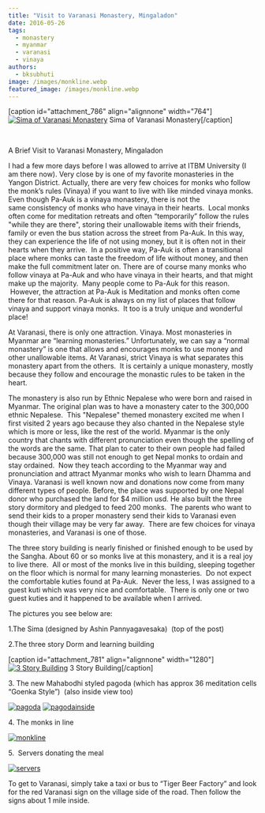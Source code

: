 ```yaml
---
title: "Visit to Varanasi Monastery, Mingaladon"
date: 2016-05-26
tags: 
  - monastery
  - myanmar
  - varanasi
  - vinaya
authors: 
  - bksubhuti
image: /images/monkline.webp
featured_image: /images/monkline.webp
---
```


\[caption id="attachment\_786" align="alignnone" width="764"\][![Sima of Varanasi Monastery](/images/sima3.webp)](/images/2016/05/sima3.webp) Sima of Varanasi Monastery\[/caption\]

 

A Brief Visit to Varanasi Monastery, Mingaladon

I had a few more days before I was allowed to arrive at ITBM University (I am there now). Very close by is one of my favorite monasteries in the Yangon District. Actually, there are very few choices for monks who follow the monk’s rules (Vinaya) if you want to live with like minded vinaya monks. Even though Pa-Auk is a vinaya monastery, there is not the same consistency of monks who have vinaya in their hearts.  Local monks often come for meditation retreats and often “temporarily” follow the rules "while they are there", storing their unallowable items with their friends, family or even the bus station across the street from Pa-Auk. In this way, they can experience the life of not using money, but it is often not in their hearts when they arrive.  In a positive way, Pa-Auk is often a transitional place where monks can taste the freedom of life without money, and then make the full commitment later on. There are of course many monks who follow vinaya at Pa-Auk and who have vinaya in their hearts, and that might make up the majority.  Many people come to Pa-Auk for this reason.  However, the attraction at Pa-Auk is Meditation and monks often come there for that reason. Pa-Auk is always on my list of places that follow vinaya and support vinaya monks.  It too is a truly unique and wonderful place!

At Varanasi, there is only one attraction. Vinaya. Most monasteries in Myanmar are “learning monasteries.” Unfortunately, we can say a “normal monastery” is one that allows and encourages monks to use money and other unallowable items. At Varanasi, strict Vinaya is what separates this monastery apart from the others.  It is certainly a unique monastery, mostly because they follow and encourage the monastic rules to be taken in the heart.

The monastery is also run by Ethnic Nepalese who were born and raised in Myanmar. The original plan was to have a monastery cater to the 300,000 ethnic Nepalese.  This "Nepalese" themed monastery excited me when I first visited 2 years ago because they also chanted in the Nepalese style which is more or less, like the rest of the world. Myanmar is the only country that chants with different pronunciation even though the spelling of the words are the same. That plan to cater to their own people had failed because 300,000 was still not enough to get Nepal monks to ordain and stay ordained.  Now they teach according to the Myanmar way and pronunciation and attract Myanmar monks who wish to learn Dhamma and Vinaya. Varanasi is well known now and donations now come from many different types of people. Before, the place was supported by one Nepal donor who purchased the land for $4 million usd. He also built the three story dormitory and pledged to feed 200 monks.  The parents who want to send their kids to a proper monastery send their kids to Varanasi even though their village may be very far away.  There are few choices for vinaya monasteries, and Varanasi is one of those.

The three story building is nearly finished or finished enough to be used by the Sangha. About 60 or so monks live at this monastery, and it is a real joy to live there.  All or most of the monks live in this building, sleeping together on the floor which is normal for many learning monasteries.  Do not expect the comfortable kuties found at Pa-Auk.  Never the less, I was assigned to a guest kuti which was very nice and comfortable.  There is only one or two guest kuties and it happened to be available when I arrived.

The pictures you see below are:

1.The Sima (designed by Ashin Pannyagavesaka)  (top of the post)

2.The three story Dorm and learning building

\[caption id="attachment\_781" align="alignnone" width="1280"\][![3 Story Building](/images/3story.webp)](/images/2016/05/3story.webp) 3 Story Building\[/caption\]

3\. The new Mahabodhi styled pagoda (which has approx 36 meditation cells “Goenka Style”)  (also inside view too)

[![pagoda](/images/pagoda.webp)](/images/2016/05/pagoda.webp) [![pagodainside](/images/pagodainside.webp)](/images/2016/05/pagodainside.webp)

4. The monks in line

[![monkline](/images/monkline.webp)](/images/2016/05/monkline.webp)

5\.  Servers donating the meal

[![servers](/images/servers.webp)](/images/2016/05/servers.webp)

To get to Varanasi, simply take a taxi or bus to “Tiger Beer Factory” and look for the red Varanasi sign on the village side of the road. Then follow the signs about 1 mile inside.